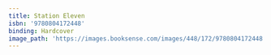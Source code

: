 ```yaml
---
title: Station Eleven
isbn: '9780804172448'
binding: Hardcover
image_path: 'https://images.booksense.com/images/448/172/9780804172448.jpg'
---
```


